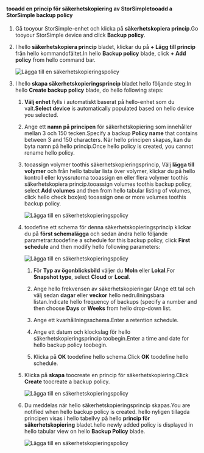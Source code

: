 <!--author=alkohli last changed: 02/10/17-->

#### <a name="tooadd-a-storsimple-backup-policy"></a><span data-ttu-id="ff95a-101">tooadd en princip för säkerhetskopiering av StorSimple</span><span class="sxs-lookup"><span data-stu-id="ff95a-101">tooadd a StorSimple backup policy</span></span>

1. <span data-ttu-id="ff95a-102">Gå tooyour StorSimple-enhet och klicka på **säkerhetskopiera princip**.</span><span class="sxs-lookup"><span data-stu-id="ff95a-102">Go tooyour StorSimple device and click **Backup policy**.</span></span>

2. <span data-ttu-id="ff95a-103">I hello **säkerhetskopiera princip** bladet, klickar du på **+ Lägg till princip** från hello kommandofältet.</span><span class="sxs-lookup"><span data-stu-id="ff95a-103">In hello **Backup policy** blade, click **+ Add policy** from hello command bar.</span></span>
   
    ![Lägga till en säkerhetskopieringspolicy](./media/storsimple-8000-add-backup-policy-u2/addbupol1.png)

3. <span data-ttu-id="ff95a-105">I hello **skapa säkerhetskopieringsprincip** bladet hello följande steg:</span><span class="sxs-lookup"><span data-stu-id="ff95a-105">In hello **Create backup policy** blade, do hello following steps:</span></span>
   
   1. <span data-ttu-id="ff95a-106">**Välj enhet** fylls i automatiskt baserat på hello-enhet som du valt.</span><span class="sxs-lookup"><span data-stu-id="ff95a-106">**Select device** is automatically populated based on hello device you selected.</span></span>
   
   2. <span data-ttu-id="ff95a-107">Ange ett **namn på principen** för säkerhetskopiering som innehåller mellan 3 och 150 tecken.</span><span class="sxs-lookup"><span data-stu-id="ff95a-107">Specify a backup **Policy name** that contains between 3 and 150 characters.</span></span> <span data-ttu-id="ff95a-108">När hello principen skapas, kan du byta namn på hello princip.</span><span class="sxs-lookup"><span data-stu-id="ff95a-108">Once hello policy is created, you cannot rename hello policy.</span></span>
       
   3. <span data-ttu-id="ff95a-109">tooassign volymer toothis säkerhetskopieringsprincip, Välj **lägga till volymer** och från hello tabular lista över volymer, klickar du på hello kontroll eller kryssrutorna tooassign en eller flera volymer toothis säkerhetskopiera princip.</span><span class="sxs-lookup"><span data-stu-id="ff95a-109">tooassign volumes toothis backup policy, select **Add volumes** and then from hello tabular listing of volumes, click hello check box(es) tooassign one or more volumes toothis backup policy.</span></span>

       ![Lägga till en säkerhetskopieringspolicy](./media/storsimple-8000-add-backup-policy-u2/addbupol2.png)

   4. <span data-ttu-id="ff95a-111">toodefine ett schema för denna säkerhetskopieringsprincip klickar du på **först schemalägga** och sedan ändra hello följande parametrar:</span><span class="sxs-lookup"><span data-stu-id="ff95a-111">toodefine a schedule for this backup policy, click **First schedule** and then modify hello following parameters:</span></span>

       ![Lägga till en säkerhetskopieringspolicy](./media/storsimple-8000-add-backup-policy-u2/addbupol3.png)

       1. <span data-ttu-id="ff95a-113">För **Typ av ögonblicksbild** väljer du **Moln** eller **Lokal**.</span><span class="sxs-lookup"><span data-stu-id="ff95a-113">For **Snapshot type**, select **Cloud** or **Local**.</span></span>

       2. <span data-ttu-id="ff95a-114">Ange hello frekvensen av säkerhetskopieringar (Ange ett tal och välj sedan **dagar** eller **veckor** hello nedrullningsbara listan.</span><span class="sxs-lookup"><span data-stu-id="ff95a-114">Indicate hello frequency of backups (specify a number and then choose **Days** or **Weeks** from hello drop-down list.</span></span>

       3. <span data-ttu-id="ff95a-115">Ange ett kvarhållningsschema.</span><span class="sxs-lookup"><span data-stu-id="ff95a-115">Enter a retention schedule.</span></span>

       4. <span data-ttu-id="ff95a-116">Ange ett datum och klockslag för hello säkerhetskopieringsprincip toobegin.</span><span class="sxs-lookup"><span data-stu-id="ff95a-116">Enter a time and date for hello backup policy toobegin.</span></span>

       5. <span data-ttu-id="ff95a-117">Klicka på **OK** toodefine hello schema.</span><span class="sxs-lookup"><span data-stu-id="ff95a-117">Click **OK** toodefine hello schedule.</span></span>

   5. <span data-ttu-id="ff95a-118">Klicka på **skapa** toocreate en princip för säkerhetskopiering.</span><span class="sxs-lookup"><span data-stu-id="ff95a-118">Click **Create** toocreate a backup policy.</span></span>

       ![Lägga till en säkerhetskopieringspolicy](./media/storsimple-8000-add-backup-policy-u2/addbupol4.png)
   
   6. <span data-ttu-id="ff95a-120">Du meddelas när hello säkerhetskopieringsprincip skapas.</span><span class="sxs-lookup"><span data-stu-id="ff95a-120">You are notified when hello backup policy is created.</span></span> <span data-ttu-id="ff95a-121">hello nyligen tillagda principen visas i hello tabellvy på hello **princip för säkerhetskopiering** bladet.</span><span class="sxs-lookup"><span data-stu-id="ff95a-121">hello newly added policy is displayed in hello tabular view on hello **Backup Policy** blade.</span></span>

       ![Lägga till en säkerhetskopieringspolicy](./media/storsimple-8000-add-backup-policy-u2/addbupol7.png)

